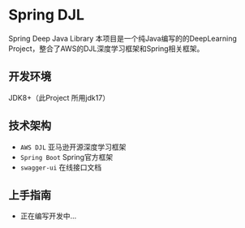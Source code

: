 # Spring DJL
Spring Deep Java Library
本项目是一个纯Java编写的的DeepLearning Project，整合了AWS的DJL深度学习框架和Spring相关框架。

## 开发环境
JDK8+（此Project 所用jdk17）

## 技术架构

* `AWS DJL` 亚马逊开源深度学习框架
* `Spring Boot` Spring官方框架
* `swagger-ui` 在线接口文档

## 上手指南
* 正在编写开发中...


